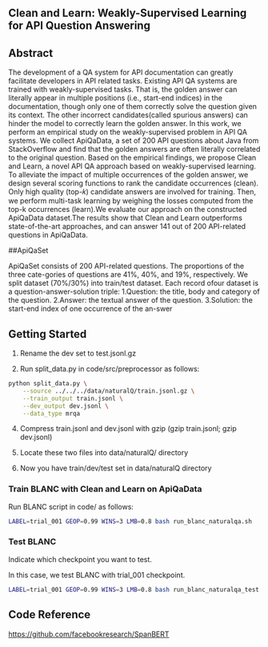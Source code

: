 ## Clean and Learn: Weakly-Supervised Learning for API Question Answering


## Abstract

The development of a QA system for API documentation can greatly facilitate developers in API related tasks. Existing API QA systems are trained with weakly-supervised tasks. That is, the golden answer can literally appear in multiple positions (i.e., start-end indices) in the documentation, though only one of them correctly solve the question given its context. The other incorrect candidates(called spurious answers) can hinder the model to correctly learn the golden answer. In this work, we perform an empirical study on the weakly-supervised problem in API QA systems. We collect ApiQaData, a set of 200 API questions about Java from StackOverflow and find that the golden answers are often literally correlated to the original question. Based on the empirical findings, we propose Clean and Learn, a novel API QA approach based on weakly-supervised learning. To alleviate the impact of multiple occurrences of the golden answer, we design several scoring functions to rank the candidate occurrences (clean). Only high quality (top-𝑘) candidate answers are involved for training. Then, we perform multi-task learning by weighing the losses computed from the top-k occurrences (learn).We evaluate our approach on the constructed ApiQaData dataset.The results show that Clean and Learn outperforms state-of-the-art approaches, and can answer 141 out of 200 API-related questions in ApiQaData.

##ApiQaSet

ApiQaSet consists of 200 API-related questions. The proportions of the three cate-gories of questions are 41%, 40%, and 19%, respectively. We split dataset (70%/30%) into train/test dataset. Each record ofour dataset is a question-answer-solution triple:
1.Question: the title, body and category of the question.
2.Answer: the textual answer of the question.
3.Solution: the start-end index of one occurrence of the an-swer


## Getting Started

1. Rename the dev set to test.jsonl.gz

2. Run split_data.py in code/src/preprocessor as follows:

```bash
python split_data.py \
    --source ../../../data/naturalQ/train.jsonl.gz \
    --train_output train.jsonl \
    --dev_output dev.jsonl \
    --data_type mrqa
```

4. Compress train.jsonl and dev.jsonl with gzip (gzip train.jsonl; gzip dev.jsonl)

5. Locate these two files into data/naturalQ/ directory

6. Now you have train/dev/test set in data/naturalQ directory


### Train BLANC with Clean and Learn on ApiQaData

Run BLANC script in code/ as follows:

```bash
LABEL=trial_001 GEOP=0.99 WINS=3 LMB=0.8 bash run_blanc_naturalqa.sh
```

### Test BLANC

Indicate which checkpoint you want to test.

In this case, we test BLANC with trial_001 checkpoint.

```bash
LABEL=trial_001 GEOP=0.99 WINS=3 LMB=0.8 bash run_blanc_naturalqa_test.sh
```

## Code Reference

https://github.com/facebookresearch/SpanBERT
